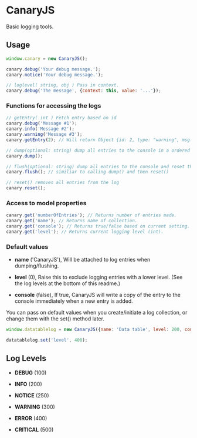 CanaryJS
=====

Basic logging tools.

Usage
-----

```js
window.canary = new CanaryJS();

canary.debug('Your debug message.');
canary.notice('Your debug message.');

// loglevel( string, obj ) Pass in context.
canary.debug('The message', {context: this, value: '...'});
```


### Functions for accessing the logs

```js
// getEntry( int ) Fetch entry based on id
canary.debug('Message #1');
canary.info('Message #2');
canary.warning('Message #3');
canary.getEntry(2); // Will return Object {id: 2, type: "warning", msg: "Message #3"}

// dump(optional: string) dump all entries to the console in a ordered list.
canary.dump();

// flush(optional: string) dump all entries to the console and reset the log.
canary.flush(); // similiar to calling dump() and then reset()

// reset() removes all entries from the log
canary.reset();
```

### Access to model properties

```js
canary.get('numberOfEntries'); // Returns number of entries made.
canary.get('name'); // Returns name of collection.
canary.get('console'); // Returns true/false based on current setting.
canary.get('level'); // Returns current logging level (int).
```

### Default values

- **name** ('CanaryJS'), Will be attached to log entries when dumping/flushing.

- **level** (0), Raise this to exclude logging entries with a lower level. (See the log levels at the bottom of this readme.)

- **console** (false), If true, CanaryJS will write a copy of the entry to the console immediately when a new entry is added.


You can pass on default values when you create/initiate a log collection, or change them with the set() method later.

```js
window.datatablelog = new CanaryJS({name: 'Data table', level: 200, console: true});

datatablelog.set('level', 400);
```

Log Levels
----------

- **DEBUG** (100)

- **INFO** (200)

- **NOTICE** (250)

- **WARNING** (300)

- **ERROR** (400)

- **CRITICAL** (500)

